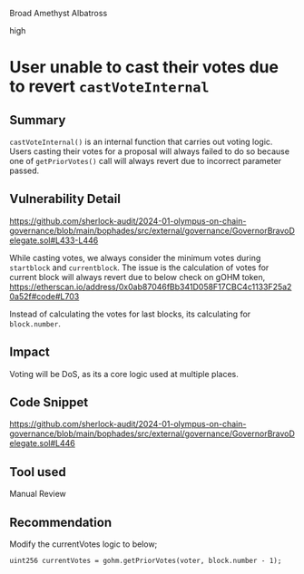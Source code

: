 Broad Amethyst Albatross

high

# User unable to cast their votes due to revert `castVoteInternal`

## Summary
`castVoteInternal()` is an internal function that carries out voting logic. Users casting their votes for a proposal will always failed to do so because one of `getPriorVotes()` call will always revert due to incorrect parameter passed. 
## Vulnerability Detail
https://github.com/sherlock-audit/2024-01-olympus-on-chain-governance/blob/main/bophades/src/external/governance/GovernorBravoDelegate.sol#L433-L446

While casting votes, we always consider the minimum votes during `startblock` and `currentblock`. The issue is the calculation of votes for current block will always revert due to below check on gOHM token, https://etherscan.io/address/0x0ab87046fBb341D058F17CBC4c1133F25a20a52f#code#L703

Instead of calculating the votes for last blocks, its calculating for `block.number`.

## Impact
Voting will be DoS, as its a core logic used at multiple places. 

## Code Snippet
https://github.com/sherlock-audit/2024-01-olympus-on-chain-governance/blob/main/bophades/src/external/governance/GovernorBravoDelegate.sol#L446
## Tool used

Manual Review

## Recommendation
Modify the currentVotes logic to below; 
```solidity
uint256 currentVotes = gohm.getPriorVotes(voter, block.number - 1);
``` 